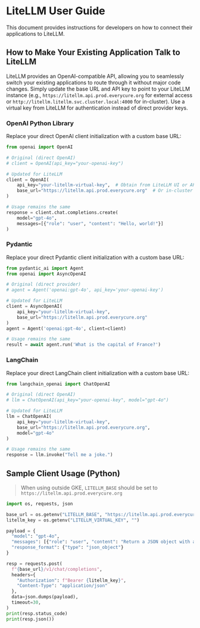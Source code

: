 # LiteLLM User Guide

This document provides instructions for developers on how to connect their applications to LiteLLM.

## How to Make Your Existing Application Talk to LiteLLM

LiteLLM provides an OpenAI-compatible API, allowing you to seamlessly switch your existing applications to route through it without major code changes. Simply update the base URL and API key to point to your LiteLLM instance (e.g., `https://litellm.api.prod.everycure.org` for external access or `http://litellm.litellm.svc.cluster.local:4000` for in-cluster). Use a virtual key from LiteLLM for authentication instead of direct provider keys.

### OpenAI Python Library

Replace your direct OpenAI client initialization with a custom base URL:

```python
from openai import OpenAI

# Original (direct OpenAI)
# client = OpenAI(api_key="your-openai-key")

# Updated for LiteLLM
client = OpenAI(
    api_key="your-litellm-virtual-key",  # Obtain from LiteLLM UI or API
    base_url="https://litellm.api.prod.everycure.org"  # Or in-cluster URL (litellm.litellm.svc.cluster.local:4000)
)

# Usage remains the same
response = client.chat.completions.create(
    model="gpt-4o",
    messages=[{"role": "user", "content": "Hello, world!"}]
)
```

### Pydantic

Replace your direct Pydantic client initialization with a custom base URL:

```python
from pydantic_ai import Agent
from openai import AsyncOpenAI

# Original (direct provider)
# agent = Agent('openai:gpt-4o', api_key='your-openai-key')

# Updated for LiteLLM
client = AsyncOpenAI(
    api_key="your-litellm-virtual-key",
    base_url="https://litellm.api.prod.everycure.org"
)
agent = Agent('openai:gpt-4o', client=client)

# Usage remains the same
result = await agent.run('What is the capital of France?')
```

### LangChain

Replace your direct LangChain client initialization with a custom base URL:

```python
from langchain_openai import ChatOpenAI

# Original (direct OpenAI)
# llm = ChatOpenAI(api_key="your-openai-key", model="gpt-4o")

# Updated for LiteLLM
llm = ChatOpenAI(
    api_key="your-litellm-virtual-key",
    base_url="https://litellm.api.prod.everycure.org",
    model="gpt-4o"
)

# Usage remains the same
response = llm.invoke("Tell me a joke.")
```

## Sample Client Usage (Python)

> When using outside GKE, `LITELLM_BASE` should be set to `https://litellm.api.prod.everycure.org`

```python
import os, requests, json

base_url = os.getenv("LITELLM_BASE", "https://litellm.api.prod.everycure.org")
litellm_key = os.getenv("LITELLM_VIRTUAL_KEY", "")

payload = {
  "model": "gpt-4o",
  "messages": [{"role": "user", "content": "Return a JSON object with a greeting"}],
  "response_format": {"type": "json_object"}
}

resp = requests.post(
  f"{base_url}/v1/chat/completions",
  headers={
    "Authorization": f"Bearer {litellm_key}",
    "Content-Type": "application/json"
  },
  data=json.dumps(payload),
  timeout=30,
)
print(resp.status_code)
print(resp.json())
```

